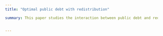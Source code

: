 ```yaml
---
title: "Optimal public debt with redistribution"

summary: This paper studies the interaction between public debt and redistribution when markets are incomplete and agents are heterogeneous. I consider a standard incomplete markets economy where the government controls both the progressivity of the tax schedule and the level of public debt. I compute the optimal mix of debt and progressivity, comparing three different optimality concepts that have been explored by the literature. I find that planners that care about redistribution favor _lower_ levels of debt due to a novel interest rate channel-- redistributive taxation reduces the need to self-insure and thus makes government borrowing more expensive.


---
```

